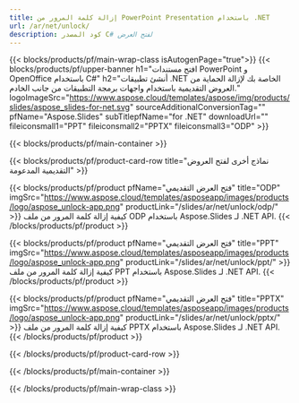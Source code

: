 ```yaml
---
title: إزالة كلمة المرور من PowerPoint Presentation باستخدام .NET
url: /ar/net/unlock/
description: كود المصدر C# لفتح العرض
---
```


{{< blocks/products/pf/main-wrap-class isAutogenPage="true">}}
{{< blocks/products/pf/upper-banner h1="افتح مستندات PowerPoint و OpenOffice باستخدام C#" h2="أنشئ تطبيقات .NET الخاصة بك لإزالة الحماية من العروض التقديمية باستخدام واجهات برمجة التطبيقات من جانب الخادم." logoImageSrc="https://www.aspose.cloud/templates/aspose/img/products/slides/aspose_slides-for-net.svg" sourceAdditionalConversionTag="" pfName="Aspose.Slides" subTitlepfName="for .NET" downloadUrl="" fileiconsmall1="PPT" fileiconsmall2="PPTX" fileiconsmall3="ODP" >}}

{{< blocks/products/pf/main-container >}}

{{< blocks/products/pf/product-card-row title="نماذج أخرى لفتح العروض التقديمية المدعومة" >}}

{{< blocks/products/pf/product pfName="فتح العرض التقديمي" title="ODP" imgSrc="https://www.aspose.cloud/templates/asposeapp/images/products/logo/aspose_unlock-app.png" productLink="/slides/ar/net/unlock/odp/" >}}
كيفية إزالة كلمة المرور من ملف ODP باستخدام Aspose.Slides لـ .NET API.
{{< /blocks/products/pf/product >}}

{{< blocks/products/pf/product pfName="فتح العرض التقديمي" title="PPT" imgSrc="https://www.aspose.cloud/templates/asposeapp/images/products/logo/aspose_unlock-app.png" productLink="/slides/ar/net/unlock/ppt/" >}}
كيفية إزالة كلمة المرور من ملف PPT باستخدام Aspose.Slides لـ .NET API.
{{< /blocks/products/pf/product >}}

{{< blocks/products/pf/product pfName="فتح العرض التقديمي" title="PPTX" imgSrc="https://www.aspose.cloud/templates/asposeapp/images/products/logo/aspose_unlock-app.png" productLink="/slides/ar/net/unlock/pptx/" >}}
كيفية إزالة كلمة المرور من ملف PPTX باستخدام Aspose.Slides لـ .NET API.
{{< /blocks/products/pf/product >}}



{{< /blocks/products/pf/product-card-row >}}

{{< /blocks/products/pf/main-container >}}
    
{{< /blocks/products/pf/main-wrap-class >}}